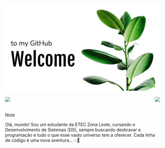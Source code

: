 
<div align="center">
  <img  src="capa.png">
  <br><br>
</div>
<div style="display: flex; justify-content: space-between;">
  <a href="https://github.com/VNav4rr0">
    <img height="200em" src="https://github-readme-stats.vercel.app/api?username=VNav4rr0&count_private=true&include_all_commits=true&show_icons=true&theme=wigth&hide_border=false&show_owner=true&locale=pt-br"/>
  </a>
  &nbsp &nbsp
  <a href="https://github.com/VNav4rr0">
    <img height="200em" src="https://github-readme-stats.vercel.app/api/top-langs/?username=VNav4rr0&theme=wigth&hide_border=false&&layout=compact&locale=pt-br&count_private=true"/>
  </a>
</div>
<br>

> [!NOTE]
> Olá, mundo! Sou um estudante da ETEC Zona Leste, cursando o Desenvolvimento de Sistemas (DS), sempre buscando desbravar a programação e tudo o que esse vasto universo tem a oferecer. Cada linha de código é uma nova aventura... 💡🌟
